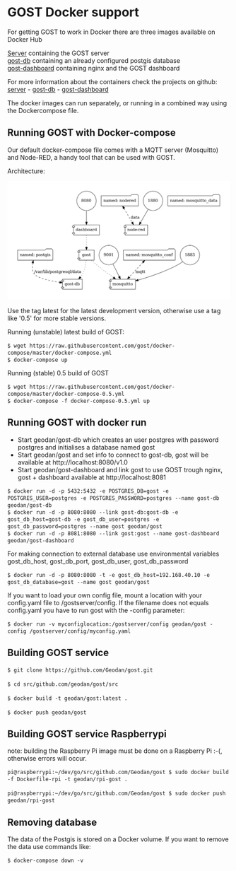 # GOST Docker support

For getting GOST to work in Docker there are three images available on Docker Hub

[Server](https://hub.docker.com/r/geodan/gost/) containing the GOST server  
[gost-db](https://hub.docker.com/r/geodan/gost-db/) containing an already configured postgis database  
[gost-dashboard](https://hub.docker.com/r/geodan/gost-dashboard/) containing nginx and the GOST dashboard  

For more information about the containers check the projects on github: [server](https://github.com/gost/server) - [gost-db](https://github.com/gost/gost-db) - [gost-dashboard](https://github.com/gost/dashboard)

The docker images can run separately, or running in a combined way using the Dockercompose file.

## Running GOST with Docker-compose
Our default docker-compose file comes with a MQTT server (Mosquitto) and Node-RED, a handy tool that can be used with GOST.

Architecture:

<kbd><img src="./images/docker-compose.png"/></kbd>

Use the tag latest for the latest development version, otherwise use a tag like '0.5' for more stable versions.   

Running (unstable) latest build of GOST:
```
$ wget https://raw.githubusercontent.com/gost/docker-compose/master/docker-compose.yml 
$ docker-compose up
```
Running (stable) 0.5 build of GOST
```
$ wget https://raw.githubusercontent.com/gost/docker-compose/master/docker-compose-0.5.yml 
$ docker-compose -f docker-compose-0.5.yml up
```

## Running GOST with docker run
- Start geodan/gost-db which creates an user postgres with password postgres and initialises a database named gost
- Start geodan/gost and set info to connect to gost-db, gost will be available at http://localhost:8080/v1.0
- Start geodan/gost-dashboard and link gost to use GOST trough nginx, gost + dashboard available at http://localhost:8081

```
$ docker run -d -p 5432:5432 -e POSTGRES_DB=gost -e POSTGRES_USER=postgres -e POSTGRES_PASSWORD=postgres --name gost-db geodan/gost-db
$ docker run -d -p 8080:8080 --link gost-db:gost-db -e gost_db_host=gost-db -e gost_db_user=postgres -e gost_db_password=postgres --name gost geodan/gost
$ docker run -d -p 8081:8080 --link gost:gost --name gost-dashboard geodan/gost-dashboard		
```

For making connection to external database use environmental variables gost_db_host, gost_db_port, gost_db_user, gost_db_password
```
$ docker run -d -p 8080:8080 -t -e gost_db_host=192.168.40.10 -e gost_db_database=gost --name gost geodan/gost
```

If you want to load your own config file, mount a location with your config.yaml file to /gostserver/config. If the filename does not equals config.yaml you have to run gost with the -config parameter:
```
$ docker run -v myconfiglocation:/gostserver/config geodan/gost -config /gostserver/config/myconfig.yaml
```

## Building GOST service

```
$ git clone https://github.com/Geodan/gost.git

$ cd src/github.com/geodan/gost/src

$ docker build -t geodan/gost:latest .

$ docker push geodan/gost

```
## Building GOST service Raspberrypi

note: building the Raspberry Pi image must be done on a Raspberry Pi :-(, otherwise errors will occur.

```
pi@raspberrypi:~/dev/go/src/github.com/Geodan/gost $ sudo docker build -f Dockerfile-rpi -t geodan/rpi-gost .

pi@raspberrypi:~/dev/go/src/github.com/Geodan/gost $ sudo docker push geodan/rpi-gost
```

## Removing database

The data of the Postgis is stored on a Docker volume. If you want to remove the data use commands like:

```
$ docker-compose down -v
```

